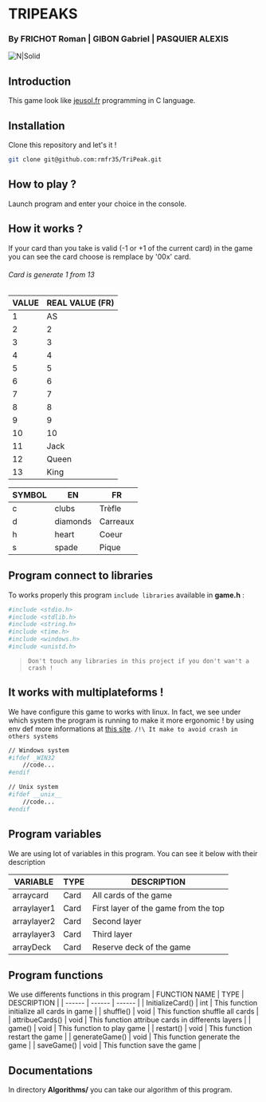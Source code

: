 # TRIPEAKS 
### By FRICHOT Roman | GIBON Gabriel | PASQUIER ALEXIS

![N|Solid](https://www.polesup-delasalle.fr/wp-content/uploads/sites/5/2020/01/Sticker-Fili%C3%A8re-SI_Publi%C3%A9-250x250.jpg) 

## Introduction
This game look like [jeusol.fr](https://www.jeusol.fr/tripeaks) programming in C language.

## Installation
Clone this repository and let's it !

```sh
git clone git@github.com:rmfr35/TriPeak.git
```
## How to play ?
Launch program and enter your choice in the console.

## How it works ?
If your card than you take is valid (-1 or +1 of the current card) in the game you can see the card choose is remplace by '00x' card. 


###### Card is generate 1 from 13
| VALUE | REAL VALUE (FR) |
| ------ | ------ |
| 1 |  AS | 
| 2 |  2 | 
| 3 |  3 | 
| 4 |  4 | 
| 5 |  5 | 
| 6 |  6 | 
| 7 |  7 | 
| 8 |  8 | 
| 9 |  9 | 
| 10 |  10 | 
| 11 |  Jack | 
| 12 |  Queen | 
| 13 |  King | 


| SYMBOL | EN | FR |
| ------ | ------ | ------ |
| c |  clubs | Trèfle |
| d |  diamonds | Carreaux |
| h |  heart | Coeur |
| s |  spade | Pique |


## Program connect to libraries
To works properly this program `include libraries` available in **game.h** :
```sh
#include <stdio.h>
#include <stdlib.h>
#include <string.h>
#include <time.h>
#include <windows.h>
#include <unistd.h>
```
> `Don't touch any libraries in this project if you don't wan't a crash !`

## It works with multiplateforms !
We have configure this game to works with linux. 
In fact, we see under which system the program is running to make it more ergonomic !
by using env def more informations at [this site](https://iq.opengenus.org/detect-operating-system-in-c/). `/!\ It make to avoid crash in others systems`

```sh
// Windows system
#ifdef _WIN32
    //code...
#endif

// Unix system
#ifdef __unix__
    //code...
#endif
```

## Program variables
We are using lot of variables in this program. You can see it below with their description

| VARIABLE | TYPE  | DESCRIPTION |
| ------ | ------ | ------ |
| arraycard | Card | All cards of the game |
| arraylayer1 | Card | First layer of the game from the top |
| arraylayer2 | Card | Second layer |
| arraylayer3 | Card | Third layer |
| arrayDeck | Card | Reserve deck of the game |

## Program functions
We use differents functions in this program 
| FUNCTION NAME | TYPE  | DESCRIPTION |
| ------ | ------ | ------ |
| InitializeCard() | int | This function initialize all cards in game |
| shuffle() | void | This function shuffle all cards |
| attribueCards() | void | This function attribue cards in differents layers |
| game() | void | This function to play game |
| restart() | void | This function restart the game |
| generateGame() | void | This function generate the game |
| saveGame() | void | This function save the game |

## Documentations
In directory **Algorithms/** you can take our algorithm of this program.

